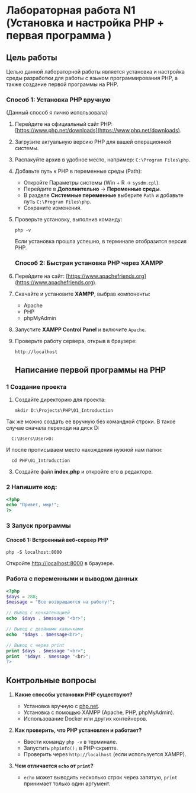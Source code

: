 # Лабораторная работа N1 (Установка и настройка PHP + первая программа )

##  Цель работы
Целью данной лабораторной работы является установка и настройка среды разработки для работы с языком программирования PHP, а также создание первой программы на PHP.

###  **Способ 1: Установка PHP вручную**
(Данный способ я лично использовала)
1. Перейдите на официальный сайт PHP: [https://www.php.net/downloads](https://www.php.net/downloads).
2. Загрузите актуальную версию PHP для вашей операционной системы.
3. Распакуйте архив в удобное место, например: `C:\Program Files\php`.
4. Добавьте путь к PHP в переменные среды (Path):
   - Откройте Параметры системы (Win + R → `sysdm.cpl`).
   - Перейдите в **Дополнительно** → **Переменные среды**.
   - В разделе **Системные переменные** выберите `Path` и добавьте путь `C:\Program Files\php`.
   - Сохраните изменения.
5. Проверьте установку, выполнив команду:
   ```
   php -v
   ```
   Если установка прошла успешно, в терминале отобразится версия PHP.

   ###  **Способ 2: Быстрая установка PHP через XAMPP**
1. Перейдите на сайт: [https://www.apachefriends.org](https://www.apachefriends.org).
2. Скачайте и установите **XAMPP**, выбрав компоненты:
   - Apache
   - PHP
   - phpMyAdmin
3. Запустите **XAMPP Control Panel** и включите `Apache`.
4. Проверьте работу сервера, открыв в браузере:
   ```
   http://localhost
   ```
   ## Написание первой программы на PHP

### 1 Создание проекта
1. Создайте директорию для проекта:
   ```
   mkdir D:\Projects\PHP\01_Introduction
   ```
Так же можно создать ее вручную без командной строки. В такое случае сначала переходи на диск D:
  ```
    C:\Users\User>D:
  ```
 И после прописываем место нахождения нужной нам папки:
  ```
    cd PHP\01_Introduction
  ```


   
3. Создайте файл **index.php** и откройте его в редакторе.

### 2 Напишите код:
```php
<?php
echo "Привет, мир!";
?>
```

### 3 Запуск программы
####  Способ 1: Встроенный веб-сервер PHP
```
php -S localhost:8000
```
Откройте [http://localhost:8000](http://localhost:8000) в браузере.

###  Работа с переменными и выводом данных
```php
<?php
$days = 288;
$message = "Все возвращаются на работу!";

// Вывод с конкатенацией
echo  $days . $message "<br>";

// Вывод с двойными кавычками
echo  "$days . $message<br>";

// Вывод с через print
print $days . $message "<br>";
print  "$days . $message "<br>";
?>
```

##  Контрольные вопросы

1. **Какие способы установки PHP существуют?**
   - Установка вручную с [php.net](https://www.php.net/downloads).
   - Установка с помощью XAMPP (Apache, PHP, phpMyAdmin).
   - Использование Docker или других контейнеров.

2. **Как проверить, что PHP установлен и работает?**
   - Ввести команду `php -v` в терминале.
   - Запустить `phpinfo();` в PHP-скрипте.
   - Проверить через `http://localhost` (если используется XAMPP).

3. **Чем отличается `echo` от `print`?**
   - `echo` может выводить несколько строк через запятую, `print` принимает только один аргумент.


